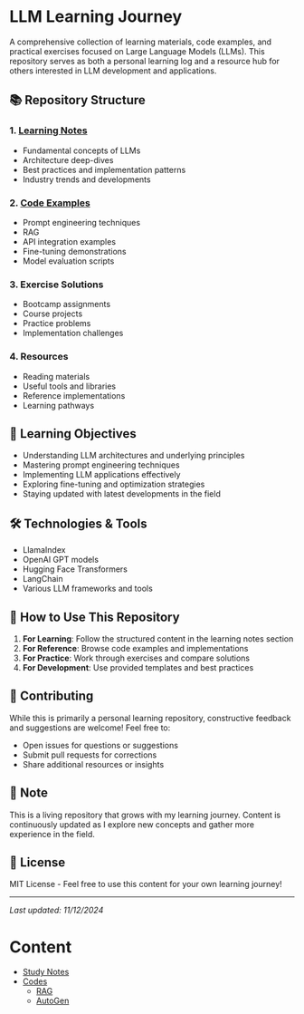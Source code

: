# LLM Learning Journey

A comprehensive collection of learning materials, code examples, and practical exercises focused on Large Language Models (LLMs). This repository serves as both a personal learning log and a resource hub for others interested in LLM development and applications.

## 📚 Repository Structure

### 1. [Learning Notes](reading%2FREADME.md)
- Fundamental concepts of LLMs
- Architecture deep-dives
- Best practices and implementation patterns
- Industry trends and developments

### 2. [Code Examples](codes)
- Prompt engineering techniques
- RAG
- API integration examples
- Fine-tuning demonstrations
- Model evaluation scripts

### 3. Exercise Solutions
- Bootcamp assignments
- Course projects
- Practice problems
- Implementation challenges

### 4. Resources
- Reading materials
- Useful tools and libraries
- Reference implementations
- Learning pathways

## 🎯 Learning Objectives

- Understanding LLM architectures and underlying principles
- Mastering prompt engineering techniques
- Implementing LLM applications effectively
- Exploring fine-tuning and optimization strategies
- Staying updated with latest developments in the field

## 🛠️ Technologies & Tools

- LlamaIndex
- OpenAI GPT models
- Hugging Face Transformers
- LangChain
- Various LLM frameworks and tools

## 📖 How to Use This Repository

1. **For Learning**: Follow the structured content in the learning notes section
2. **For Reference**: Browse code examples and implementations
3. **For Practice**: Work through exercises and compare solutions
4. **For Development**: Use provided templates and best practices

## 🤝 Contributing

While this is primarily a personal learning repository, constructive feedback and suggestions are welcome! Feel free to:
- Open issues for questions or suggestions
- Submit pull requests for corrections
- Share additional resources or insights

## 📝 Note

This is a living repository that grows with my learning journey. Content is continuously updated as I explore new concepts and gather more experience in the field.

## 📜 License

MIT License - Feel free to use this content for your own learning journey!

---
*Last updated: 11/12/2024*


# Content

- [Study Notes](reading%2FREADME.md)
- [Codes](codes)
  - [RAG](codes/RAG)
  - [AutoGen](codes/AutoGen)